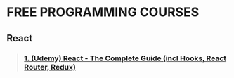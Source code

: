 # FREE PROGRAMMING COURSES

## React

> ### [1. (Udemy) React - The Complete Guide (incl Hooks, React Router, Redux)](react%20js/1.md)


